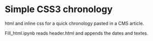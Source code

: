 # Simple CSS3 chronology

html and inline css for a quick chronology pasted in a CMS article.

Fill_html.ipynb reads header.html and appends the dates and textes.
